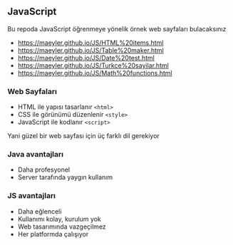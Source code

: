 ﻿## JavaScript

Bu repoda JavaScript öğrenmeye yönelik örnek web sayfaları bulacaksınız

* https://maeyler.github.io/JS/HTML%20items.html
* https://maeyler.github.io/JS/Table%20maker.html
* https://maeyler.github.io/JS/Date%20test.html
* https://maeyler.github.io/JS/Turkce%20sayilar.html
* https://maeyler.github.io/JS/Math%20functions.html

### Web Sayfaları
* HTML ile yapısı tasarlanır `<html>`
* CSS ile görünümü düzenlenir `<style>`
* JavaScript ile kodlanır `<script>`

Yani güzel bir web sayfası için üç farklı dil gerekiyor 

### Java avantajları
* Daha profesyonel
* Server tarafında yaygın kullanım

### JS avantajları
* Daha eğlenceli
* Kullanımı kolay, kurulum yok
* Web tasarımında vazgeçilmez
* Her platformda çalışıyor

